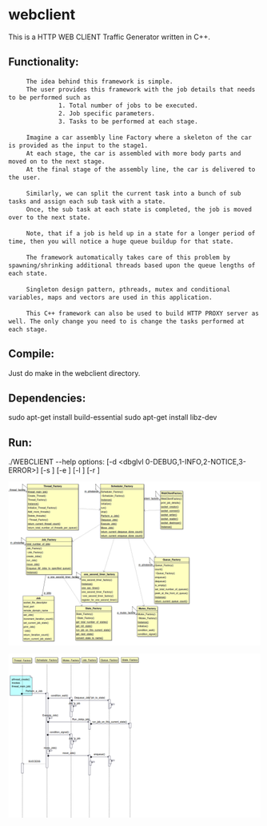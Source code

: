 # webclient

This is a HTTP WEB CLIENT Traffic Generator written in C++.

Functionality:
--------------
         The idea behind this framework is simple.
         The user provides this framework with the job details that needs to be performed such as
                  1. Total number of jobs to be executed.
                  2. Job specific parameters.
                  3. Tasks to be performed at each stage.

         Imagine a car assembly line Factory where a skeleton of the car is provided as the input to the stage1.
         At each stage, the car is assembled with more body parts and moved on to the next stage.
         At the final stage of the assembly line, the car is delivered to the user.

         Similarly, we can split the current task into a bunch of sub tasks and assign each sub task with a state.
         Once, the sub task at each state is completed, the job is moved over to the next state.

         Note, that if a job is held up in a state for a longer period of time, then you will notice a huge queue buildup for that state.

         The framework automatically takes care of this problem by spawning/shrinking additional threads based upon the queue lengths of each state.

         Singleton design pattern, pthreads, mutex and conditional variables, maps and vectors are used in this application.

         This C++ framework can also be used to build HTTP PROXY server as well. The only change you need to is change the tasks performed at each stage.

Compile:
--------
Just do make in the webclient directory.

Dependencies:
-------------
sudo apt-get install build-essential
sudo apt-get install libz-dev

Run:
----
./WEBCLIENT --help
options: [-d <dbglvl 0-DEBUG,1-INFO,2-NOTICE,3-ERROR>]
         [-s <starting port>]
         [-e <ending port>]
         [-l <local ipaddr>]
         [-r <remote ip or domain name>]

![](webclient_class_diagram.PNG)

![](webclient_sequence_diagram.png)
